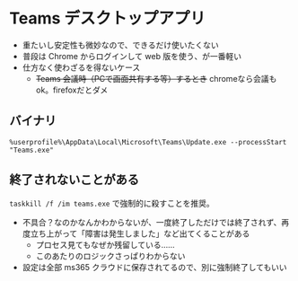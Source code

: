 # Teams デスクトップアプリ
- 重たいし安定性も微妙なので、できるだけ使いたくない
- 普段は Chrome からログインして web 版を使う、が一番軽い
- 仕方なく使わざるを得ないケース
    - ~~Teams 会議時（PCで画面共有する等）するとき~~ chromeなら会議もok。firefoxだとダメ

## バイナリ
`%userprofile%\AppData\Local\Microsoft\Teams\Update.exe --processStart "Teams.exe"`

## 終了されないことがある
`taskkill /f /im teams.exe` で強制的に殺すことを推奨。

- 不具合？なのかなんかわからないが、一度終了しただけでは終了されず、再度立ち上がって「障害は発生しました」など出てくることがある
    - プロセス見てもなぜか残留している……
    - このあたりのロジックさっぱりわからない
- 設定は全部 ms365 クラウドに保存されてるので、別に強制終了してもいい
